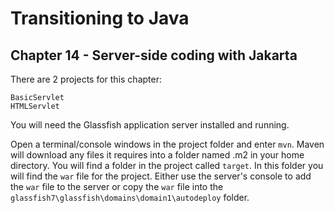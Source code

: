 # Transitioning to Java
## Chapter 14 - Server-side coding with Jakarta

There are 2 projects for this chapter:

    BasicServlet
	HTMLServlet
	
You will need the Glassfish application server installed and running.

Open a terminal/console windows in the project folder and enter `mvn`. Maven will download any files it requires into a folder named .m2 in your home directory. You will find a folder in the project called `target`. In this folder you will find the `war` file for the project. Either use the server's console to add the `war` file to the server or copy the `war` file into the `glassfish7\glassfish\domains\domain1\autodeploy` folder.

